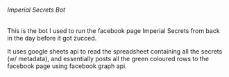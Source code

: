 ###### Imperial Secrets Bot

This is the bot I used to run the facebook page Imperial Secrets from back in the day before it got zucced.

It uses google sheets api to read the spreadsheet containing all the secrets (w/ metadata), and essentially posts all the green coloured rows to the facebook page using facebook graph api. 